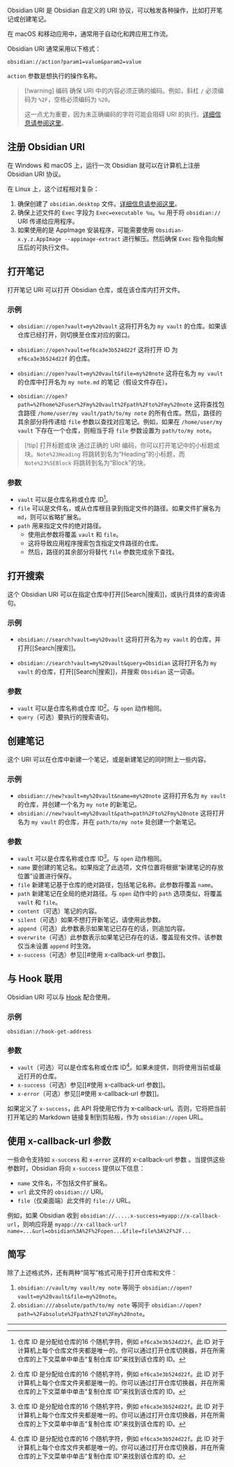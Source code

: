 
Obsidian URI 是 Obsidian 自定义的 URI 协议，可以触发各种操作，比如打开笔记或创建笔记。

在 macOS 和移动应用中，通常用于自动化和跨应用工作流。

Obsidian URI 通常采用以下格式：

```
obsidian://action?param1=value&param2=value
```

`action` 参数是想执行的操作名称。

> [!warning] 编码
> 确保 URI 中的内容必须正确的编码。例如，斜杠 `/` 必须编码为 `%2F`，空格必须编码为 `%20`。
> 
> 这一点尤为重要，因为未正确编码的字符可能会阻碍 URI 的执行。[详细信息请参阅这里](https://en.wikipedia.org/wiki/Percent-encoding)。

## 注册 Obsidian URI

在 Windows 和 macOS 上，运行一次 Obsidian 就可以在计算机上注册 Obsidian URI 协议。

在 Linux 上，这个过程相对复杂：

1. 确保创建了 `obsidian.desktop` 文件。[详细信息请参阅这里](https://developer.gnome.org/documentation/guidelines/maintainer/integrating.html#desktop-files)。
2. 确保上述文件的 `Exec` 字段为 `Exec=executable %u`。`%u` 用于将 `obsidian://` URI 传递给应用程序。
3. 如果使用的是 AppImage 安装程序，可能需要使用 `Obsidian-x.y.z.AppImage --appimage-extract` 进行解压。然后确保 `Exec` 指令指向解压后的可执行文件。

## 打开笔记

打开笔记 URI 可以打开 Obsidian 仓库，或在该仓库内打开文件。

### 示例

- `obsidian://open?vault=my%20vault`
  这将打开名为 `my vault` 的仓库。如果该仓库已经打开，则切换至仓库对应的窗口。

- `obsidian://open?vault=ef6ca3e3b524d22f`
  这将打开 ID 为 `ef6ca3e3b524d22f` 的仓库。

- `obsidian://open?vault=my%20vault&file=my%20note`
  这将在名为 `my vault` 的仓库中打开名为 `my note.md` 的笔记（假设文件存在）。

- `obsidian://open?path=%2Fhome%2Fuser%2Fmy%20vault%2Fpath%2Fto%2Fmy%20note`
  这将查找包含路径 `/home/user/my vault/path/to/my note` 的所有仓库。然后，路径的其余部分将传递给 `file` 参数以查找对应笔记。例如，如果在 `/home/user/my vault` 下存在一个仓库，则相当于将 `file` 参数设置为 `path/to/my note`。

> [!tip] 打开标题或块
> 通过正确的 URI 编码，你可以打开笔记中的小标题或块。`Note%23Heading` 将跳转到名为“Heading”的小标题，而 `Note%23%5EBlock` 将跳转到名为“Block”的块。

### 参数

- `vault` 可以是仓库名称或仓库 ID[^1]。
- `file` 可以是文件名，或从仓库根目录到指定文件的路径。如果文件扩展名为 `md`，则可以省略扩展名。
- `path` 用来指定文件的绝对路径。
	- 使用此参数将覆盖 `vault` 和 `file`。
	- 这将导致应用程序搜索包含指定文件路径的仓库。
	- 然后，路径的其余部分将替代 `file` 参数完成余下查找。

## 打开搜索

这个 Obsidian URI 可以在指定仓库中打开[[Search|搜索]]，或执行具体的查询语句。

### 示例

- `obsidian://search?vault=my%20vault`
  这将打开名为 `my vault` 的仓库，并打开[[Search|搜索]]。

- `obsidian://search?vault=my%20vault&query=Obsidian`
  这将打开名为 `my vault` 的仓库，打开[[Search|搜索]]，并搜索 `Obsidian` 这一词语。

### 参数

- `vault` 可以是仓库名称或仓库 ID[^1]。与 `open` 动作相同。
- `query`（可选）要执行的搜索语句。

## 创建笔记

这个 URI 可以在仓库中新建一个笔记，或是新建笔记的同时附上一些内容。

### 示例

- `obsidian://new?vault=my%20vault&name=my%20note`
  这将打开名为 `my vault` 的仓库，并创建一个名为 `my note` 的新笔记。
- `obsidian://new?vault=my%20vault&path=path%2Fto%2Fmy%20note`
  这将打开名为 `my vault` 的仓库，并在 `path/to/my note` 处创建一个新笔记。

### 参数

- `vault` 可以是仓库名称或仓库 ID[^1]。与 `open` 动作相同。
- `name` 要创建的笔记名。如果指定了此选项，文件位置将根据“新建笔记的存放位置”设置进行保存。
- `file` 新建笔记基于仓库的绝对路径，包括笔记名称。此参数将覆盖 `name`。
- `path` 新建笔记在全局的绝对路径。与 `open` 动作中的 `path` 选项类似，将覆盖 `vault` 和 `file`。
- `content`（可选）笔记的内容。
- `silent`（可选）如果不想打开新笔记，请使用此参数。
- `append`（可选）此参数表示如果笔记已存在的话，则追加内容。
- `overwrite`（可选）此参数表示如果笔记已存在的话，覆盖现有文件。该参数仅当未设置 `append` 时生效。
- `x-success`（可选）参见[[#使用 x-callback-url 参数]]。

## 与 Hook 联用

Obsidian URI 可以与 [Hook](https://hookproductivity.com/) 配合使用。

### 示例

`obsidian://hook-get-address`

### 参数

- `vault`（可选）可以是仓库名称或仓库 ID[^1]。如果未提供，则将使用当前或最近打开的仓库。
- `x-success`（可选）参见[[#使用 x-callback-url 参数]]。
- `x-error`（可选）参见[[#使用 x-callback-url 参数]]。

如果定义了 `x-success`，此 API 将使用它作为 x-callback-url。否则，它将把当前打开笔记的 Markdown 链接复制到剪贴板，作为 `obsidian://open` URL。

## 使用 x-callback-url 参数

一些命令支持如 `x-success` 和 `x-error` 这样的 x-callback-url 参数 。当提供这些参数时，Obsidian 将向 `x-success` 提供以下信息：

- `name` 文件名，不包括文件扩展名。
- `url` 此文件的 `obsidian://` URI。
- `file`（仅桌面端）此文件的 `file://` URL。

例如，如果 Obsidian 收到
`obsidian://.....x-success=myapp://x-callback-url`，则响应将是 `myapp://x-callback-url?name=...&url=obsidian%3A%2F%2Fopen...&file=file%3A%2F%2F...`

## 简写

除了上述格式外，还有两种“简写”格式可用于打开仓库和文件：

1. `obsidian://vault/my vault/my note` 等同于 `obsidian://open?vault=my%20vault&file=my%20note`。
2. `obsidian:///absolute/path/to/my note` 等同于 `obsidian://open?path=%2Fabsolute%2Fpath%2Fto%2Fmy%20note`。

---

[^1]: 仓库 ID 是分配给仓库的16 个随机字符，例如 `ef6ca3e3b524d22f`。此 ID 对于计算机上每个仓库文件夹都是唯一的。你可以通过打开仓库切换器，并在所需仓库的上下文菜单中单击“复制仓库 ID”来找到该仓库的 ID。